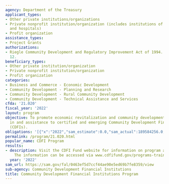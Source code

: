 ```yaml
---
agency: Department of the Treasury
applicant_types:
- Other private institutions/organizations
- Private nonprofit institution/organization (includes institutions of higher education
  and hospitals)
- Profit organization
assistance_types:
- Project Grants
authorizations:
- Riegle Community Development and Regulatory Improvement Act of 1994. 12 U.S.C. &sect;
  12.
beneficiary_types:
- Other private institution/organization
- Private nonprofit institution/organization
- Profit organization
categories:
- Business and Commerce - Economic Development
- Community Development - Planning and Research
- Community Development - Rural Community Development
- Community Development - Technical Assistance and Services
cfda: '21.020'
fiscal_year: '2022'
layout: program
objective: To promote economic revitalization and community development through investment
  in and assistance to certified and emerging Community Development Financial Institutions
  (CDFIs).
obligations: '[{"x":"2022","sam_estimate":0.0,"sam_actual":189584256.0,"usa_spending_actual":188111857.97},{"x":"2023","sam_estimate":171647870.0,"sam_actual":0.0,"usa_spending_actual":170721794.0},{"x":"2024","sam_estimate":443179000.0,"sam_actual":0.0,"usa_spending_actual":0.0}]'
permalink: /program/21.020.html
popular_name: CDFI Program
results:
- description: Visit the CDFI Fund website for information on program accomplishments.
    The information can be accessed via www.cdfifund.gov/programs-training/Programs/cdfi-program.
  year: '2022'
sam_url: https://sam.gov/fal/0463ef5d7ccf44ae90e5ed69b7fe8359/view
sub-agency: Community Development Financial Institutions
title: Community Development Financial Institutions Program
---
```


